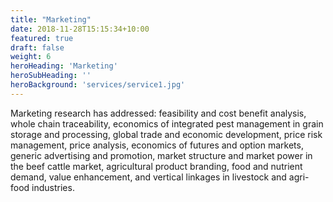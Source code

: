 ```yaml
---
title: "Marketing"
date: 2018-11-28T15:15:34+10:00
featured: true
draft: false
weight: 6
heroHeading: 'Marketing'
heroSubHeading: ''
heroBackground: 'services/service1.jpg'
---
```


Marketing research has addressed: feasibility and cost benefit analysis, whole chain traceability, economics of integrated pest management in grain storage and processing, global trade and economic development, price risk management, price analysis, economics of futures and option markets, generic advertising and promotion, market structure and market power in the beef cattle market, agricultural product branding, food and nutrient demand, value enhancement, and vertical linkages in livestock and agri-food industries.
